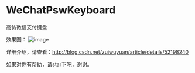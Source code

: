 # WeChatPswKeyboard
高仿微信支付键盘

效果图：
![image](https://github.com/zuiwuyuan/WeChatPswKeyboard/blob/master/imgs/img.gif)

详细介绍，请查看：http://blog.csdn.net/zuiwuyuan/article/details/52198240

如果对你有帮助，请star下吧，谢谢。
